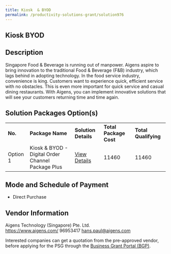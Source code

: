 ```yaml
---
title: Kiosk  & BYOD
permalink: /productivity-solutions-grant/solution976
---
```


## Kiosk  BYOD

## Description

Singapore Food & Beverage is running out of manpower. Aigens aspire to bring innovation to the traditional Food & Beverage (F&B) industry, which lags behind in adopting technology. In the food service industry, convenience is king. Customers want to experience quick, efficient service with no obstacles. This is even more important for quick service and casual dining restaurants. With Aigens, you can implement innovative solutions that will see your customers returning time and time again.

## Solution Packages Option(s)

<table>
<tr>
<td><b>No.</b></td>
<td><b>Package Name</b></td>
<td><b>Solution Details</b></td>
<td><b>Total Package Cost</b></td>
<td><b>Total Qualifying</b></td>
</tr>
<tr>
<td>Option 1</td>
<td>Kiosk  & BYOD - Digital Order Channel Package Plus</td>
<td><a href='https://www.gobusiness.gov.sg/images/psg/Desensitised_Aigens_20200142_Annex_3_Part_23.pdf'>View Details</a></td>
<td>11460</td>
<td>11460</td>
</tr>
</table>

## Mode and Schedule of Payment

 - Direct Purchase

## Vendor Information

 Aigens Technology (Singapore) Pte. Ltd.  
https://www.aigens.com/ 
96953417 
hans.paul@aigens.com 


Interested companies can get a quotation from the pre-approved vendor, before applying for the PSG through the <a href='https://www.businessgrants.gov.sg/'>Business Grant Portal (BGP)</a>.
